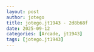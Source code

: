 ```yaml
---
layout: post
author: jotego
title: jotego.jt1943 - 2d8b68f
date: 2025-09-12
categories: [Arcade, jt1943]
tags: [jotego.jt1943]
---
```


